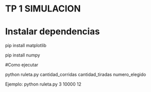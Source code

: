 # TP 1 SIMULACION

# Instalar dependencias

pip install matplotlib

pip install numpy

#Como ejecutar

python ruleta.py cantidad_corridas cantidad_tiradas numero_elegido

Ejemplo: python ruleta.py 3 10000 12

